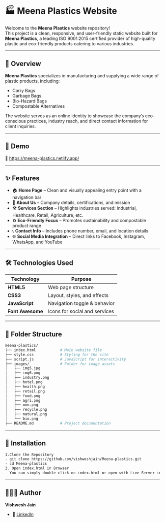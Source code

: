 # 🏭 Meena Plastics Website

Welcome to the **Meena Plastics** website repository!  
This project is a clean, responsive, and user-friendly static website built for **Meena Plastics**, a leading ISO 9001:2015 certified provider of high-quality plastic and eco-friendly products catering to various industries.

---

## 📖 Overview

**Meena Plastics** specializes in manufacturing and supplying a wide range of plastic products, including:

- Carry Bags
- Garbage Bags
- Bio-Hazard Bags
- Compostable Alternatives

The website serves as an online identity to showcase the company’s eco-conscious practices, industry reach, and direct contact information for client inquiries.

---
## 📸 Demo

🔗 https://meena-plastics.netlify.app/

---
## ✨ Features

- 🏠 **Home Page** – Clean and visually appealing entry point with a navigation bar  
- 🏢 **About Us** – Company details, certifications, and mission  
- 🛠️ **Services Section** – Highlights industries served: Industrial, Healthcare, Retail, Agriculture, etc.  
- ♻️ **Eco-Friendly Focus** – Promotes sustainability and compostable product range  
- 📞 **Contact Info** – Includes phone number, email, and location details  
- 🌐 **Social Media Integration** – Direct links to Facebook, Instagram, WhatsApp, and YouTube  

---

## 🛠️ Technologies Used

| Technology      | Purpose                      |
|-----------------|------------------------------|
| **HTML5**       | Web page structure           |
| **CSS3**        | Layout, styles, and effects  |
| **JavaScript**  | Navigation toggle & behavior |
| **Font Awesome**| Icons for social and services|

---

## 📂 Folder Structure

```bash
meena-plastics/
├── index.html           # Main website file
├── style.css            # Styling for the site
├── script.js            # JavaScript for interactivity
├── images/              # Folder for image assets
│   ├── img5.jpg
│   ├── img6.png
│   ├── industry.png
│   ├── hotel.png
│   ├── health.png
│   ├── retail.png
│   ├── food.png
│   ├── agri.png
│   ├── non.png
│   ├── recycle.png
│   ├── natural.png
│   └── bio.png
├── README.md            # Project documentation
```
---

## 🧾 Installation
``` bash
1.Clone the Repository
- git clone https://github.com/vishweshjain/Meena-plastics.git
- cd Meena-plastics
2. Open index.html in Browser
- You can simply double-click on index.html or open with Live Server in VS Code.
```
---
## 🙋🏻‍♂️ Author
**Vishwesh Jain**
- 🔗 [LinkedIn](https://www.linkedin.com/in/vishwesh-jain/)

